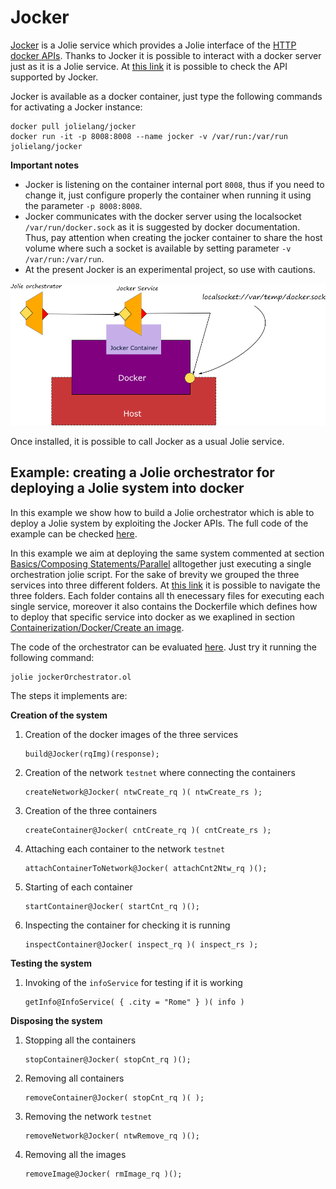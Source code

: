 # Jocker

[Jocker](https://github.com/jolie/jocker) is a Jolie service which provides a Jolie interface of the [HTTP docker APIs](https://docs.docker.com/engine/api/v1.29/). Thanks to Jocker it is possible to interact with a docker server just as it is a Jolie service. At [this link](https://github.com/jolie/jocker/blob/master/InterfaceAPI.iol) it is possible to check the API supported by Jocker.

Jocker is available as a docker container, just type the following commands for activating a Jocker instance:

```jolie
docker pull jolielang/jocker
docker run -it -p 8008:8008 --name jocker -v /var/run:/var/run jolielang/jocker
```

**Important notes**

* Jocker is listening on the container internal port `8008`, thus if you need to change it, just configure properly the container when running it using the parameter `-p 8008:8008`.
* Jocker communicates with the docker server using the localsocket `/var/run/docker.sock` as it is suggested by docker documentation. Thus, pay attention when creating the jocker container to share the host volume where such a socket is available by setting parameter `-v /var/run:/var/run`.
* At the present Jocker is an experimental project, so use with cautions.

![](../../../.gitbook/assets/jocker.png)

Once installed, it is possible to call Jocker as a usual Jolie service.

## Example: creating a Jolie orchestrator for deploying a Jolie system into docker

In this example we show how to build a Jolie orchestrator which is able to deploy a Jolie system by exploiting the Jocker APIs. The full code of the example can be checked [here](https://github.com/jolie/examples/tree/master/06_containers/05_jocker).

In this example we aim at deploying the same system commented at section [Basics/Composing Statements/Parallel](https://jolielang.gitbook.io/docs/basics/composing_statements#parallel) alltogether just executing a single orchestration jolie script. For the sake of brevity we grouped the three services into three different folders. At [this link](https://github.com/jolie/examples/tree/master/06_containers/05_jocker/services) it is possible to navigate the three folders. Each folder contains all th enecessary files for executing each single service, moreover it also contains the Dockerfile which defines how to deploy that specific service into docker as we exaplined in section [Containerization/Docker/Create an image](https://jolielang.gitbook.io/docs/containerization/docker#creating-a-docker-image).

The code of the orchestrator can be evaluated [here](https://github.com/jolie/examples/blob/master/06_containers/05_jocker/jockerOrchestrator.ol). Just try it running the following command:

```jolie
jolie jockerOrchestrator.ol
```

The steps it implements are:

**Creation of the system**

1. Creation of the docker images of the three services

   ```jolie
   build@Jocker(rqImg)(response);
   ```

2. Creation of the network `testnet` where connecting the containers 

   ```jolie
   createNetwork@Jocker( ntwCreate_rq )( ntwCreate_rs );
   ```

3. Creation of the three containers

   ```jolie
   createContainer@Jocker( cntCreate_rq )( cntCreate_rs );
   ```

4. Attaching each container to the network `testnet`

   ```jolie
   attachContainerToNetwork@Jocker( attachCnt2Ntw_rq )();
   ```

5. Starting of each container

   ```jolie
   startContainer@Jocker( startCnt_rq )();
   ```

6. Inspecting the container for checking it is running

   ```jolie
   inspectContainer@Jocker( inspect_rq )( inspect_rs );
   ```

**Testing the system**

1. Invoking of the `infoService` for testing if it is working

   ```jolie
   getInfo@InfoService( { .city = "Rome" } )( info )
   ```

**Disposing the system**

1. Stopping all the containers

   ```jolie
   stopContainer@Jocker( stopCnt_rq )();
   ```

2. Removing all containers

   ```jolie
   removeContainer@Jocker( stopCnt_rq )( );
   ```

3. Removing the network `testnet`

   ```jolie
   removeNetwork@Jocker( ntwRemove_rq )();
   ```

4. Removing all the images

   ```jolie
   removeImage@Jocker( rmImage_rq )();
   ```

